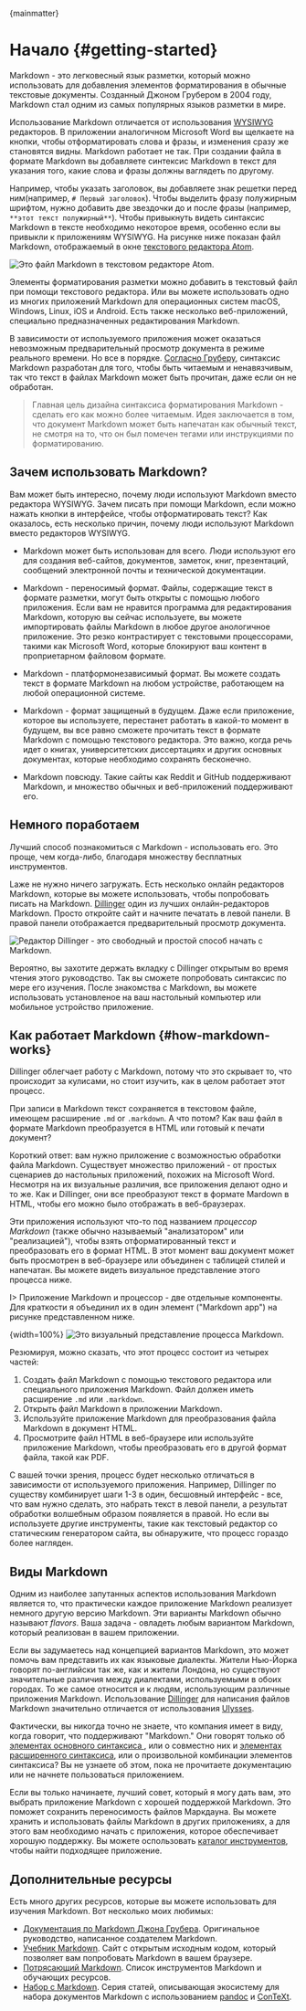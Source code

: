 {mainmatter}

# Начало {#getting-started}

Markdown - это легковесный язык разметки, который можно использовать для добавления элементов форматирования в обычные текстовые документы. Созданный Джоном Грубером в 2004 году, Markdown стал одним из самых популярных языков разметки в мире.

Использование Markdown отличается от использования [WYSIWYG](https://en.wikipedia.org/wiki/WYSIWYG) редакторов. В приложении аналогичном Microsoft Word вы щелкаете на кнопки, чтобы отформатировать слова и фразы, и изменения сразу же становятся видны. Markdown работает не так. При создании файла в формате Markdown вы добавляете синтексис Markdown в текст для указания того, какие слова и фразы должны ваглядеть по другому.

Например, чтобы указать заголовок, вы добавляете знак решетки перед ним(например, `# Первый заголовок`). Чтобы выделить фразу полужирным шрифтом, нужно добавить две звездочки до и после фразы (например, `**этот текст полужирный**`). Чтобы привыкнуть видеть синтаксис Markdown в тексте необходимо некоторое время, особенно если вы привыкли к приложениям WYSIWYG. На рисунке ниже показан файл Markdown, отображаемый в окне [текстового редактора Atom](https://atom.io).

![Это файл Markdown в текстовом редакторе Atom.](images/atom.png)

Элементы форматирования разметки можно добавить в текстовый файл при помощи текстового редактора. Или вы можете использовать одно из многих приложений Markdown для операционных систем macOS, Windows, Linux, iOS и Android. Есть также несколько веб-приложений, специально предназначенных редактирования Markdown.

В зависимости от используемого приложения может оказаться невозможным предварительный просмотр документа в режиме реального времени. Но все в порядке. [Согласно Груберу](http://daringfireball.net/projects/markdown/), синтаксис Markdown разработан для того, чтобы быть читаемым и ненавязчивым, так что текст в файлах Markdown может быть прочитан, даже если он не обработан.

> Главная цель дизайна синтаксиса форматирования Markdown - сделать его как можно более читаемым. Идея заключается в том, что документ Markdown может быть напечатан как обычный текст, не смотря на то, что он был помечен тегами или инструкциями по форматированию.

## Зачем использовать Markdown?

Вам может быть интересно, почему люди используют Markdown вместо редактора WYSIWYG. Зачем писать при помощи Markdown, если можно нажать кнопки в интерфейсе, чтобы отформатировать текст? Как оказалось, есть несколько причин, почему люди используют Markdown вместо редакторов WYSIWYG.

- Markdown может быть использован для всего. Люди используют его для создания веб-сайтов, документов, заметок, книг, презентаций, сообщений электронной почты и технической документации.

- Markdown - переносимый формат. Файлы, содержащие текст в формате разметки, могут быть открыты с помощью любого приложения. Если вам не нравится программа для редактирования Markdown, которую вы сейчас используете, вы можете импортировать файлы Markdown в любое другое анологичное приложение. Это резко контрастирует с текстовыми процессорами, такими как Microsoft Word, которые блокируют ваш контент в проприетарном файловом формате.

- Markdown - платформонезависимый формат. Вы можете создать текст в формате Markdown на любом устройстве, работающем на любой операционной системе.

- Markdown - формат защищеный в будущем. Даже если приложение, которое вы используете, перестанет работать в какой-то момент в будущем, вы все равно сможете прочитать текст в формате Markdown с помощью текстового редактора. Это важно, когда речь идет о книгах, университетских диссертациях и других основных документах, которые необходимо сохранять бесконечно.

- Markdown повсюду. Такие сайты как Reddit и GitHub поддерживают Markdown, и множество обычных и веб-приложений поддерживают его.

## Немного поработаем

Лучший способ познакомиться с Markdown - использовать его. Это проще, чем когда-либо, благодаря множеству бесплатных инструментов.

Lаже не нужно ничего загружать. Есть несколько онлайн редакторов Markdown, которые вы можете использовать, чтобы попробовать писать на Markdown. [Dillinger](https://dillinger.io/) один из лучших онлайн-редакторов Markdown. Просто откройте сайт и начните печатать в левой панели. В правой панели отображается предварительный просмотр документа.

![Редактор Dillinger - это свободный и простой способ начать с Markdown.](images/dillinger.png)

Вероятно, вы захотите держать вкладку с Dillinger открытым во время чтения этого руководство. Так вы сможете попробовать синтаксис по мере его изучения. После знакомства с Markdown, вы можете использовать установленое на ваш настольный компьютер или мобильное устройство приложение.

## Как работает Markdown {#how-markdown-works}

Dillinger облегчает работу с Markdown, потому что это скрывает то, что происходит за кулисами, но стоит изучить, как в целом работает этот процесс.

При записи в Markdown текст сохраняется в текстовом файле, имеющем расширение `.md` or `.markdown`. А что потом? Как ваш файл в формате Markdown преобразуется в HTML или готовый к печати документ?

Короткий ответ: вам нужно приложение с возможностью обработки файла Markdown. Существует множество приложений - от простых сценариев до настольных приложений, похожих на Microsoft Word. Несмотря на их визуальные различия, все приложения делают одно и то же. Как и Dillinger, они все преобразуют текст в формате Mardown в HTML, чтобы его можно было отображать в веб-браузерах.

Эти приложения используют что-то под названием *процессор Markdown* (также обычно называемый "анализатором" или "реализацией"), чтобы взять отформатированный текст и преобразовать его в формат HTML. В этот момент ваш документ может быть просмотрен в веб-браузере или объединен с таблицей стилей и напечатан. Вы можете видеть визуальное представление этого процесса ниже.

I> Приложение Markdown и процессор - две отдельные компоненты. Для краткости я объединил их в один элемент ("Markdown app") на рисунке представленном ниже.

{width=100%}
![Это визуальный представление процесса Markdown.](images/process.png)

Резюмируя, можно сказать, что этот процесс состоит из четырех частей:

1. Создать файл Markdown с помощью текстового редактора или специального приложения Markdown. Файл должен иметь расширение `.md` или `.markdown`.
2. Открыть файл Markdown в приложении Markdown.
3. Используйте приложение Markdown для преобразования файла Markdown в документ HTML.
4. Просмотрите файл HTML в веб-браузере или используйте приложение Markdown, чтобы преобразовать его в другой формат файла, такой как PDF.

С вашей точки зрения, процесс будет несколько отличаться в зависимости от используемого приложения. Например, Dillinger по существу комбинирует шаги 1-3 в один, бесшовный интерфейс - все, что вам нужно сделать, это набрать текст в левой панели, а результат обработки волшебным образом появляется в правой. Но если вы используете другие инструменты, такие как текстовый редактор со статическим генератором сайта, вы обнаружите, что процесс гораздо более нагляден.

## Виды Markdown

Одним из наиболее запутанных аспектов использования Markdown является то, что практически каждое приложение Markdown реализует немного другую версию Markdown. Эти варианты Markdown обычно называют *flavors*. Ваша задача - овладеть любым вариантом Markdown, который реализован в вашем приложении.

Если вы задумаетесь над концепцией вариантов Markdown, это может помочь вам представить их как языковые диалекты. Жители Нью-Йорка говорят по-английски так же, как и жители Лондона, но существуют значительные различия между диалектами, используемыми в обоих городах. То же самое относится и к людям, использующим различные приложения Markdown. Использование [Dillinger](https://www.markdownguide.org/tools/dillinger/) для написания файлов Markdown значительно отличается от использования [Ulysses](https://www.markdownguide.org/tools/ulysses/).

Фактически, вы никогда точно не знаете, что компания имеет в виду, когда говорит, что  поддерживают "Markdown." Они говорят только об [элементах основного синтаксиса ](#basic-syntax), или о совместно них и [элементах расширенного синтаксиса](#extended-syntax), или о произвольной комбинации элементов синтаксиса? Вы не узнаете об этом, пока не прочитаете документацию или не начнете пользоваться приложением.

Если вы только начинаете, лучший совет, который я могу дать вам, это выбрать приложение Markdown с хорошей поддержкой Markdown. Это поможет сохранить переносимость файлов Маркдауна. Вы можете хранить и использовать файлы Markdown в других приложениях, а для этого вам необходимо начать с приложения, которое обеспечивает хорошую поддержку. Вы можете оспользовать [каталог инструментов](https://www.markdownguide.org/tools/), чтобы найти подходящее приложение.

## Дополнительные ресурсы

Есть много других ресурсов, которые вы можете использовать для изучения Markdown. Вот несколько моих любимых:

- [Документация по Markdown Джона Грубера](https://daringfireball.net/projects/markdown/). Оригинальное руководство, написанное создателем Markdown.
- [Учебник Markdown](https://www.markdowntutorial.com/). Сайт с открытым исходным кодом, который позволяет вам попробовать Markdown в вашем браузере.
- [Потрясающий Markdown](https://github.com/mundimark/awesome-markdown). Список инструментов Markdown и обучающих ресурсов.
- [Набор с Markdown](https://dave.autonoma.ca/blog/2019/05/22/typesetting-markdown-part-1). Серия статей, описывающая экосистему для набора документов Markdown с использованием [pandoc](https://pandoc.org/) и [ConTeXt](https://www.contextgarden.net/).
